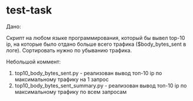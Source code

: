 # test-task
Дано:

Cкрипт на любом языке программирования, который бы вывел top-10 ip, на которые было отдано больше всего трафика ($body_bytes_sent в логе). Сортировать нужно по убыванию трафика.

Небольшой коммент:
1. top10_body_bytes_sent.py - реализован вывод топ-10 ip по максимальному трафику на 1 запрос
2. top10_body_bytes_sent_summary.py - реализован вывод топ-10 ip по максимальному трафику по всем запросам